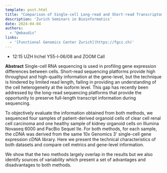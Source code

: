 ```yaml
---
template: post.html
title: "Comparison of Single-cell Long-read and Short-read Transcriptome Sequencing of Patient-derived Organoid Cells of ccRCC: Quality Evaluation of the MAS-ISO-seq Approach<br/>Natalia Zajac, Functional Genomics Center Zurich"
description: 'Zurich Seminars in Bioinformatics'
date: 2024-04-04
authors:
  - "@mbaudis"
links:
  - '[Functional Genomics Center Zurich](https://fgcz.ch)'
---
```


* 12:15 UZH Irchel Y55-l-06/08 and ZOOM Call

**Abstract** Single-cell RNA sequencing is used in profiling gene expression differences between cells. Short-read sequencing platforms provide high throughput and high-quality information at the gene-level, but the technique is hindered by limited read length, failing in providing an understanding of the cell heterogeneity at the isoform level. This gap has recently been addressed by the long-read sequencing platforms that provide the opportunity to preserve full-length transcript information during sequencing.

To objectively evaluate the information obtained from both methods, we sequenced four samples of patient-derived organoid cells of clear cell renal cell carcinoma and one healthy sample of kidney organoid cells on Illumina Novaseq 6000 and PacBio Sequel IIe. For both methods, for each sample, the cDNA was derived from the same 10x Genomics 3' single-cell gene expression cDNA library. Here we present the technical characteristics of both datasets and compare cell metrics and gene-level information.

We show that the two methods largely overlap in the results but we also identify sources of variability which present a set of advantages and disadvantages to both methods.